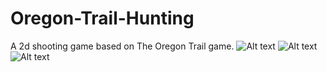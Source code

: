 # Oregon-Trail-Hunting
A 2d shooting game based on The Oregon Trail game.
![Alt text](/master/screenshot1.jpg "")
![Alt text](https://github.com/sean244/Oregon-Trail-Hunting/blob/master/screenshot1.jpg "")
![Alt text](https://github.com/sean244/Oregon-Trail-Hunting/blob/master/screenshot2.jpg "")
